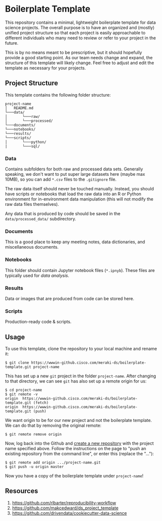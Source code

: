 # Boilerplate Template

This repository contains a minimal, lightweight boilerplate template for data
science projects. The overall purpose is to have an organized and (mostly)
unified project structure so that each project is easily approachable to
different individuals who many need to review or refer to your project in the
future.

This is by no means meant to be prescriptive, but it should hopefully provide a
good starting point. As our team needs change and expand, the structure of this
template will likely change. Feel free to adjust and edit the template as
necessary for your projects.

## Project Structure

This template contains the following folder structure:

```
project-name
│   README.md
└───data/
│       └───raw/
│       └───processed/
└───documents/
└───notebooks/
└───results/
└───scripts/
│       └───python/
|       └───sql/     
```

### Data

Contains subfolders for both raw and processed data sets. Generally speaking,
we don't want to put super large datasets here (maybe max 10MB), so you can add
`*.csv` files to the `.gitignore` file.

The raw data itself should never be touched manually. Instead, you should have
scripts or notebooks that load the raw data into an R or Python environment
for in-environment data manipulation (this will not modify the raw data files
themselves).

Any data that is produced by code should be saved in the `data/processed_data/`
subdirectory.

### Documents

This is a good place to keep any meeting notes, data dictionaries, and
miscellaneous documents.

### Notebooks

This folder should contain Jupyter notebook files (`*.ipnyb`). These files are
typically used for *data analysis*.

### Results

Data or images that are produced from code can be stored here.

### Scripts

Production-ready code & scripts.

## Usage

To use this template, clone the repository to your local machine and rename it:

```
$ git clone https://wwwin-github.cisco.com/meraki-ds/boilerplate-template.git project-name
```

This has set up a new `git` project in the folder `project-name`. After changing
to that directory, we can see  `git` has also set up a remote origin for us:

```
$ cd project-name
$ git remote -v
origin	https://wwwin-github.cisco.com/meraki-ds/boilerplate-template.git (fetch)
origin	https://wwwin-github.cisco.com/meraki-ds/boilerplate-template.git (push)
```

We want origin to be for our new project and not the boilerplate template. We
can do that by removing the original remote:

```
$ git remote remove origin
```

Now, log back into the Github and
[create a new repository](https://wwwin-github.cisco.com/new) with the project
name specified above. Follow the instructions on the page to "push an existing
repository from the command line", or enter this (replace the "..."):

```
$ git remote add origin .../project-name.git
$ git push -u origin master
```

Now you have a copy of the boilerplate template under `project-name`!

## Resources

1. https://github.com/rlbarter/reproducibility-workflow
2. https://github.com/makcedward/ds_project_template
3. https://github.com/drivendata/cookiecutter-data-science
